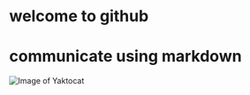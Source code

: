 # welcome to github
# communicate using markdown
![Image of Yaktocat](https://octodex.github.com/images/yaktocat.png)
